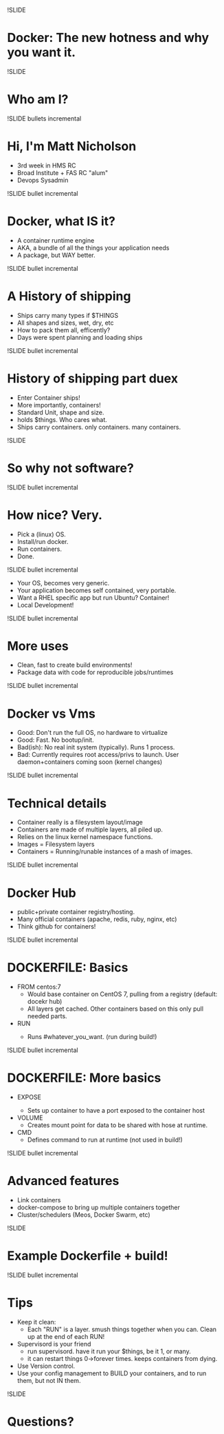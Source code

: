 !SLIDE
# Docker: The new hotness and why you want it.

!SLIDE
# Who am I? #

!SLIDE bullets incremental
# Hi, I'm Matt Nicholson #

* 3rd week in HMS RC
* Broad Institute + FAS RC "alum"
* Devops Sysadmin

!SLIDE bullet incremental
# Docker, what IS it? #

* A container runtime engine
* AKA, a bundle of all the things your application needs
* A package, but WAY better.

!SLIDE bullet incremental
# A History of shipping #

* Ships carry many types if $THINGS
* All shapes and sizes, wet, dry, etc
* How to pack them all, efficently?
* Days were spent planning and loading ships

!SLIDE bullet incremental
# History of shipping part duex #

* Enter Container ships!
* More importantly, containers!
* Standard Unit, shape and size.
* holds $things. Who cares what.
* Ships carry containers. only containers. many containers.

!SLIDE
# So why not software? #

!SLIDE bullet incremental
# How nice? Very. #

* Pick a (linux) OS.
* Install/run docker.
* Run containers.
* Done.

!SLIDE bullet incremental

* Your OS, becomes very generic.
* Your application becomes self contained, very portable.
* Want a RHEL specific app but run Ubuntu? Container!
* Local Development!

!SLIDE bullet incremental
# More uses

* Clean, fast to create build environments!
* Package data with code for reproducible jobs/runtimes

!SLIDE bullet incremental
# Docker vs Vms

* Good: Don't run the full OS, no hardware to virtualize
* Good: Fast. No bootup/init.
* Bad(ish): No real init system (typically). Runs 1 process.
* Bad: Currently requires root access/privs to launch. User daemon+containers coming soon (kernel changes)

!SLIDE bullet incremental
# Technical details

* Container really is a filesystem layout/image
* Containers are made of multiple layers, all piled up.
* Relies on the linux kernel namespace functions.
* Images = Filesystem layers
* Containers = Running/runable instances of a mash of images.

!SLIDE bullet incremental
# Docker Hub

* public+private container registry/hosting.
* Many official containers (apache, redis, ruby, nginx, etc)
* Think github for containers!

!SLIDE bullet incremental
# DOCKERFILE: Basics

* FROM centos:7
  * Would base container on CentOS 7, pulling from a registry (default: docekr hub)
  * All layers get cached. Other containers based on this only pull needed parts.
* RUN <some command>
  * Runs #whatever_you_want. (run during build!)

!SLIDE bullet incremental
# DOCKERFILE: More basics

* EXPOSE <port>
  * Sets up container to have a port exposed to the container host
* VOLUME </path>
  * Creates mount point for data to be shared with hose at runtime.
* CMD <command>
  * Defines command to run at runtime (not used in build!)

!SLIDE bullet incremental
# Advanced features

* Link containers
* docker-compose to bring up multiple containers together
* Cluster/schedulers (Meos, Docker Swarm, etc)

!SLIDE
# Example Dockerfile + build!


!SLIDE bullet incremental
# Tips

* Keep it clean:
  * Each "RUN" is a layer. smush things together when you can. Clean up at the end of each RUN!
* Supervisord is your friend
  * run supervisord. have it run your $things, be it 1, or many.
  * it can restart things 0->forever times. keeps containers from dying.
* Use Version control.
* Use your config management to BUILD your containers, and to run them, but not IN them.

!SLIDE
# Questions?
